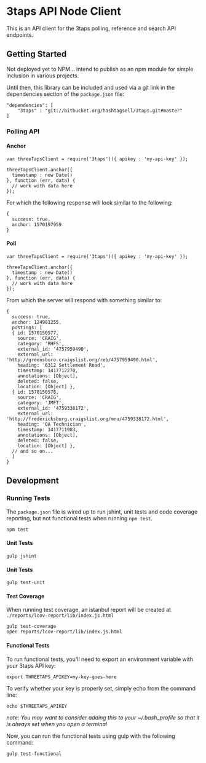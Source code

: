 # 3taps API Node Client

This is an API client for the 3taps polling, reference and search API endpoints. 

## Getting Started

Not deployed yet to NPM... intend to publish as an npm module for simple inclusion in various projects.

Until then, this library can be included and used via a git link in the dependencies section of the `package.json` file:

```
"dependencies": [
	"3taps" : "git://bitbucket.org/hashtagsell/3taps.git#master"
]
```

### Polling API

#### Anchor

```
var threeTapsClient = require('3taps')({ apikey : 'my-api-key' });

threeTapsClient.anchor({
  timestamp : new Date()
}, function (err, data) {
  // work with data here
});
```

For which the following response will look similar to the following:

```
{
  success: true,
  anchor: 1570197959
}
```

#### Poll

```
var threeTapsClient = require('3taps')({ apikey : 'my-api-key' });

threeTapsClient.anchor({
  timestamp : new Date()
}, function (err, data) {
  // work with data here
});
```

From which the server will respond with something similar to:

```
{
  success: true,
  anchor: 124981255,
  postings: [
  { id: 1570150577,
    source: 'CRAIG',
    category: 'RHFS',
    external_id: '4757959490',
    external_url: 'http://greensboro.craigslist.org/reb/4757959490.html',
    heading: '6312 Settlement Road',
    timestamp: 1417712270,
    annotations: [Object],
    deleted: false,
    location: [Object] },
  { id: 1570150578,
    source: 'CRAIG',
    category: 'JMFT',
    external_id: '4759338172',
    external_url: 'http://fredericksburg.craigslist.org/mnu/4759338172.html',
    heading: 'QA Technician',
    timestamp: 1417711983,
    annotations: [Object],
    deleted: false,
    location: [Object] },
  // and so on...
  ]
}
```

## Development

### Running Tests

The `package.json` file is wired up to run jshint, unit tests and code coverage reporting, but not functional tests when running `npm test`.

```
npm test
```

#### Unit Tests

```
gulp jshint
```

#### Unit Tests

```
gulp test-unit
```

#### Test Coverage

When running test coverage, an istanbul report will be created at `./reports/lcov-report/lib/index.js.html`

```
gulp test-coverage
open reports/lcov-report/lib/index.js.html
```

#### Functional Tests

To run functional tests, you'll need to export an environment variable with your 3taps API key:

```
export THREETAPS_APIKEY=my-key-goes-here
```

To verify whether your key is properly set, simply echo from the command line:

```
echo $THREETAPS_APIKEY
```

_note: You may want to consider adding this to your ~/.bash_profile so that it is always set when you open a terminal_

Now, you can run the functional tests using gulp with the following command:

```
gulp test-functional
```
